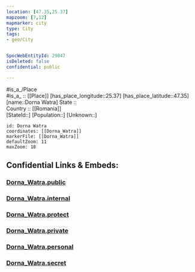```yaml
---
location: [47.35,25.37] 
mapzoom: [7,12] 
mapmarker: city 
type: City
tags:
- geo/City


SpocWebEntityId: 29847
isDeleted: false
confidential: public

---
```

#is_a_/Place  
#is_a_ :: [[Place]] 
[has_place_longitude::25.37] 
[has_place_latitude::47.35] 
[name::Dorna Watra] 
State ::  
Country :: [[Romania]]  
[StateId::] 
[Population::] 
[Unknown::] 


```leaflet
id: Dorna Watra
coordinates: [[Dorna_Watra]] 
markerFile: [[Dorna_Watra]] 
defaultZoom: 11 
maxZoom: 18
```


## Confidential Links & Embeds: 

### [Dorna_Watra.public](/_public/\Earth\Continent\Europe\Europe~East\Romania\Regions~Romania\Romania~Nord-Est\Suceava\CityDorna_Watra.public.md) 

### [Dorna_Watra.internal](/_internal/\Earth\Continent\Europe\Europe~East\Romania\Regions~Romania\Romania~Nord-Est\Suceava\CityDorna_Watra.internal.md) 

### [Dorna_Watra.protect](/_protect/\Earth\Continent\Europe\Europe~East\Romania\Regions~Romania\Romania~Nord-Est\Suceava\CityDorna_Watra.protect.md) 

### [Dorna_Watra.private](/_private/\Earth\Continent\Europe\Europe~East\Romania\Regions~Romania\Romania~Nord-Est\Suceava\CityDorna_Watra.private.md) 

### [Dorna_Watra.personal](/_personal/\Earth\Continent\Europe\Europe~East\Romania\Regions~Romania\Romania~Nord-Est\Suceava\CityDorna_Watra.personal.md) 

### [Dorna_Watra.secret](/_secret/\Earth\Continent\Europe\Europe~East\Romania\Regions~Romania\Romania~Nord-Est\Suceava\CityDorna_Watra.secret.md)

